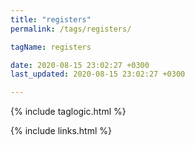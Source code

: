 ```yaml
---
title: "registers"
permalink: /tags/registers/

tagName: registers

date: 2020-08-15 23:02:27 +0300
last_updated: 2020-08-15 23:02:27 +0300

---
```


{% include taglogic.html %}

{% include links.html %}
